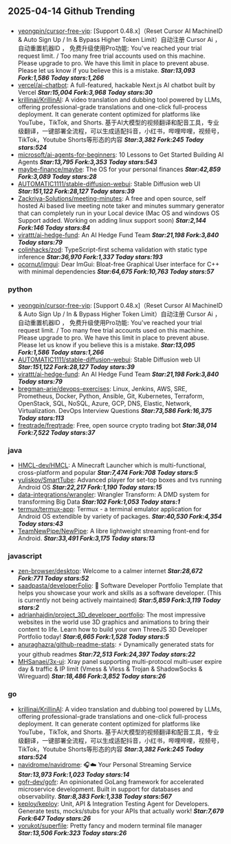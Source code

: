 ## 2025-04-14 Github Trending

### 
* [yeongpin/cursor-free-vip](https://github.com/yeongpin/cursor-free-vip): [Support 0.48.x]（Reset Cursor AI MachineID & Auto Sign Up / In & Bypass Higher Token Limit）自动注册 Cursor Ai ，自动重置机器ID ， 免费升级使用Pro功能: You've reached your trial request limit. / Too many free trial accounts used on this machine. Please upgrade to pro. We have this limit in place to prevent abuse. Please let us know if you believe this is a mistake. ***Star:13,093 Fork:1,586 Today stars:1,266***
* [vercel/ai-chatbot](https://github.com/vercel/ai-chatbot): A full-featured, hackable Next.js AI chatbot built by Vercel ***Star:15,004 Fork:3,968 Today stars:30***
* [krillinai/KrillinAI](https://github.com/krillinai/KrillinAI): A video translation and dubbing tool powered by LLMs, offering professional-grade translations and one-click full-process deployment. It can generate content optimized for platforms like YouTube，TikTok, and Shorts. 基于AI大模型的视频翻译和配音工具，专业级翻译，一键部署全流程，可以生成适配抖音，小红书，哔哩哔哩，视频号，TikTok，Youtube Shorts等形态的内容 ***Star:3,382 Fork:245 Today stars:524***
* [microsoft/ai-agents-for-beginners](https://github.com/microsoft/ai-agents-for-beginners): 10 Lessons to Get Started Building AI Agents ***Star:13,795 Fork:3,353 Today stars:543***
* [maybe-finance/maybe](https://github.com/maybe-finance/maybe): The OS for your personal finances ***Star:42,859 Fork:3,089 Today stars:28***
* [AUTOMATIC1111/stable-diffusion-webui](https://github.com/AUTOMATIC1111/stable-diffusion-webui): Stable Diffusion web UI ***Star:151,122 Fork:28,127 Today stars:39***
* [Zackriya-Solutions/meeting-minutes](https://github.com/Zackriya-Solutions/meeting-minutes): A free and open source, self hosted Ai based live meeting note taker and minutes summary generator that can completely run in your Local device (Mac OS and windows OS Support added. Working on adding linux support soon) ***Star:2,144 Fork:146 Today stars:84***
* [virattt/ai-hedge-fund](https://github.com/virattt/ai-hedge-fund): An AI Hedge Fund Team ***Star:21,198 Fork:3,840 Today stars:79***
* [colinhacks/zod](https://github.com/colinhacks/zod): TypeScript-first schema validation with static type inference ***Star:36,970 Fork:1,337 Today stars:193***
* [ocornut/imgui](https://github.com/ocornut/imgui): Dear ImGui: Bloat-free Graphical User interface for C++ with minimal dependencies ***Star:64,675 Fork:10,763 Today stars:57***

### python
* [yeongpin/cursor-free-vip](https://github.com/yeongpin/cursor-free-vip): [Support 0.48.x]（Reset Cursor AI MachineID & Auto Sign Up / In & Bypass Higher Token Limit）自动注册 Cursor Ai ，自动重置机器ID ， 免费升级使用Pro功能: You've reached your trial request limit. / Too many free trial accounts used on this machine. Please upgrade to pro. We have this limit in place to prevent abuse. Please let us know if you believe this is a mistake. ***Star:13,095 Fork:1,586 Today stars:1,266***
* [AUTOMATIC1111/stable-diffusion-webui](https://github.com/AUTOMATIC1111/stable-diffusion-webui): Stable Diffusion web UI ***Star:151,122 Fork:28,127 Today stars:39***
* [virattt/ai-hedge-fund](https://github.com/virattt/ai-hedge-fund): An AI Hedge Fund Team ***Star:21,198 Fork:3,840 Today stars:79***
* [bregman-arie/devops-exercises](https://github.com/bregman-arie/devops-exercises): Linux, Jenkins, AWS, SRE, Prometheus, Docker, Python, Ansible, Git, Kubernetes, Terraform, OpenStack, SQL, NoSQL, Azure, GCP, DNS, Elastic, Network, Virtualization. DevOps Interview Questions ***Star:73,586 Fork:16,375 Today stars:113***
* [freqtrade/freqtrade](https://github.com/freqtrade/freqtrade): Free, open source crypto trading bot ***Star:38,014 Fork:7,522 Today stars:37***

### java
* [HMCL-dev/HMCL](https://github.com/HMCL-dev/HMCL): A Minecraft Launcher which is multi-functional, cross-platform and popular ***Star:7,474 Fork:708 Today stars:5***
* [yuliskov/SmartTube](https://github.com/yuliskov/SmartTube): Advanced player for set-top boxes and tvs running Android OS ***Star:22,217 Fork:1,190 Today stars:15***
* [data-integrations/wrangler](https://github.com/data-integrations/wrangler): Wrangler Transform: A DMD system for transforming Big Data ***Star:102 Fork:1,053 Today stars:1***
* [termux/termux-app](https://github.com/termux/termux-app): Termux - a terminal emulator application for Android OS extendible by variety of packages. ***Star:40,530 Fork:4,354 Today stars:43***
* [TeamNewPipe/NewPipe](https://github.com/TeamNewPipe/NewPipe): A libre lightweight streaming front-end for Android. ***Star:33,491 Fork:3,175 Today stars:13***

### javascript
* [zen-browser/desktop](https://github.com/zen-browser/desktop): Welcome to a calmer internet ***Star:28,672 Fork:771 Today stars:52***
* [saadpasta/developerFolio](https://github.com/saadpasta/developerFolio): 🚀 Software Developer Portfolio Template that helps you showcase your work and skills as a software developer. (This is currently not being actively maintained) ***Star:5,859 Fork:3,119 Today stars:2***
* [adrianhajdin/project_3D_developer_portfolio](https://github.com/adrianhajdin/project_3D_developer_portfolio): The most impressive websites in the world use 3D graphics and animations to bring their content to life. Learn how to build your own ThreeJS 3D Developer Portfolio today! ***Star:6,665 Fork:1,528 Today stars:5***
* [anuraghazra/github-readme-stats](https://github.com/anuraghazra/github-readme-stats): ⚡ Dynamically generated stats for your github readmes ***Star:72,513 Fork:24,397 Today stars:22***
* [MHSanaei/3x-ui](https://github.com/MHSanaei/3x-ui): Xray panel supporting multi-protocol multi-user expire day & traffic & IP limit (Vmess & Vless & Trojan & ShadowSocks & Wireguard) ***Star:18,486 Fork:3,852 Today stars:26***

### go
* [krillinai/KrillinAI](https://github.com/krillinai/KrillinAI): A video translation and dubbing tool powered by LLMs, offering professional-grade translations and one-click full-process deployment. It can generate content optimized for platforms like YouTube，TikTok, and Shorts. 基于AI大模型的视频翻译和配音工具，专业级翻译，一键部署全流程，可以生成适配抖音，小红书，哔哩哔哩，视频号，TikTok，Youtube Shorts等形态的内容 ***Star:3,382 Fork:245 Today stars:524***
* [navidrome/navidrome](https://github.com/navidrome/navidrome): 🎧☁️ Your Personal Streaming Service ***Star:13,973 Fork:1,023 Today stars:14***
* [gofr-dev/gofr](https://github.com/gofr-dev/gofr): An opinionated GoLang framework for accelerated microservice development. Built in support for databases and observability. ***Star:8,383 Fork:1,338 Today stars:567***
* [keploy/keploy](https://github.com/keploy/keploy): Unit, API & Integration Testing Agent for Developers. Generate tests, mocks/stubs for your APIs that actually work! ***Star:7,679 Fork:647 Today stars:26***
* [yorukot/superfile](https://github.com/yorukot/superfile): Pretty fancy and modern terminal file manager ***Star:13,506 Fork:323 Today stars:26***

